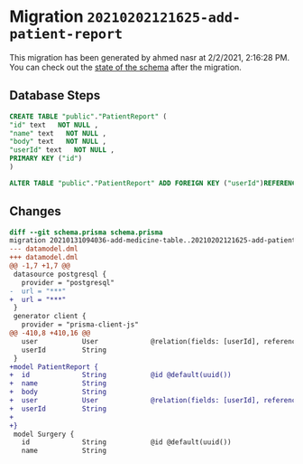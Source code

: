 # Migration `20210202121625-add-patient-report`

This migration has been generated by ahmed nasr at 2/2/2021, 2:16:28 PM.
You can check out the [state of the schema](./schema.prisma) after the migration.

## Database Steps

```sql
CREATE TABLE "public"."PatientReport" (
"id" text   NOT NULL ,
"name" text   NOT NULL ,
"body" text   NOT NULL ,
"userId" text   NOT NULL ,
PRIMARY KEY ("id")
)

ALTER TABLE "public"."PatientReport" ADD FOREIGN KEY ("userId")REFERENCES "public"."User"("id") ON DELETE CASCADE ON UPDATE CASCADE
```

## Changes

```diff
diff --git schema.prisma schema.prisma
migration 20210131094036-add-medicine-table..20210202121625-add-patient-report
--- datamodel.dml
+++ datamodel.dml
@@ -1,7 +1,7 @@
 datasource postgresql {
   provider = "postgresql"
-  url = "***"
+  url = "***"
 }
 generator client {
   provider = "prisma-client-js"
@@ -410,8 +410,16 @@
   user           User             @relation(fields: [userId], references: [id])
   userId         String
 }
+model PatientReport {
+  id             String           @id @default(uuid())
+  name           String
+  body           String
+  user           User             @relation(fields: [userId], references: [id])
+  userId         String
+  
+}
 model Surgery {
   id             String           @id @default(uuid())
   name           String
```


